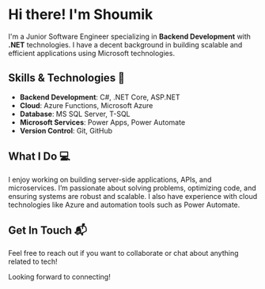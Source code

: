 # Hi there! I'm Shoumik

I'm a Junior Software Engineer specializing in **Backend Development** with **.NET** technologies. I have a decent background in building scalable and efficient applications using Microsoft technologies. 

## Skills & Technologies 🚀

- **Backend Development**: C#, .NET Core, ASP.NET
- **Cloud**: Azure Functions, Microsoft Azure
- **Database**: MS SQL Server, T-SQL
- **Microsoft Services**: Power Apps, Power Automate
- **Version Control**: Git, GitHub

## What I Do 💻

I enjoy working on building server-side applications, APIs, and microservices. I’m passionate about solving problems, optimizing code, and ensuring systems are robust and scalable. I also have experience with cloud technologies like Azure and automation tools such as Power Automate.

## Get In Touch 📬

Feel free to reach out if you want to collaborate or chat about anything related to tech!

Looking forward to connecting!
